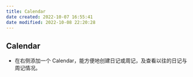 ```yaml
---
title: Calendar
date created: 2022-10-07 16:55:41
date modified: 2022-10-08 22:20:28
---
```

## Calendar

- 在右侧添加一个 Calendar，能方便地创建日记或周记，及查看以往的日记与周记情况。

